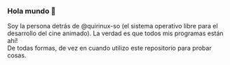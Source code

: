 ### Hola mundo 👋

Soy la persona detrás de @quirinux-so (el sistema operativo libre para el desarrollo del cine animado).
La verdad es que todos mis programas están ahí! <br>
De todas formas, de vez en cuando utilizo este repositorio para probar cosas. 
